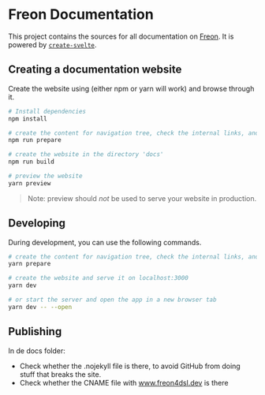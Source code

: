 # Freon Documentation

This project contains the sources for all documentation on [Freon](https://github.com/freon4dsl/Freon4dsl). It is powered by [`create-svelte`](https://github.com/sveltejs/kit/tree/master/packages/create-svelte).

## Creating a documentation website

Create the website using (either npm or yarn will work) and browse through it.

```bash
# Install dependencies
npm install

# create the content for navigation tree, check the internal links, and include the code fragments
npm run prepare

# create the website in the directory 'docs'
npm run build

# preview the website
yarn preview
```

> Note: preview should _not_ be used to serve your website in production.

## Developing

During development, you can use the following commands.

```bash
# create the content for navigation tree, check the internal links, and include the code fragments
yarn prepare

# create the website and serve it on localhost:3000
yarn dev

# or start the server and open the app in a new browser tab
yarn dev -- --open
```

## Publishing

In de docs folder:

- Check whether the .nojekyll file is there, to avoid GitHub from doing stuff that breaks the site.
- Check whether the CNAME file with www.freon4dsl.dev is there
